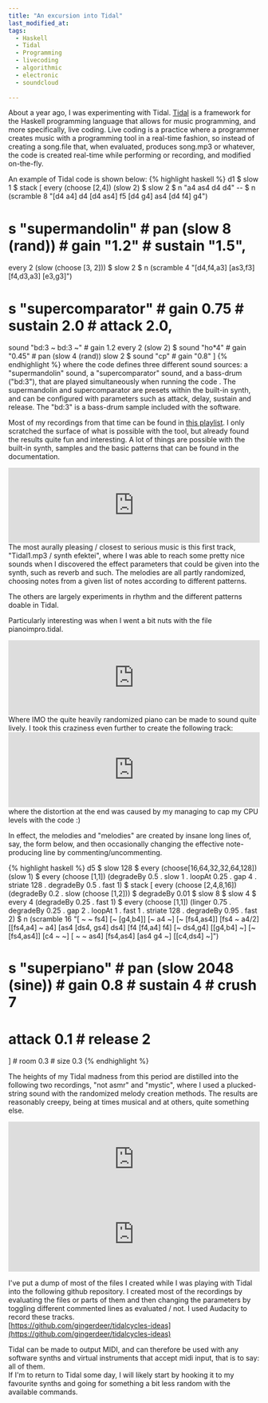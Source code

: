 ```yaml
---
title: "An excursion into Tidal"
last_modified_at:
tags:
  - Haskell
  - Tidal
  - Programming
  - livecoding
  - algorithmic
  - electronic
  - soundcloud
  
---
```


About a year ago, I was experimenting with Tidal. [Tidal](http://pages.tidalcycles.org/
) is a framework for the Haskell programming language that allows for music programming, and more specifically, live coding. Live coding is a practice where a programmer creates music with a programming tool in a real-time fashion, so instead of creating a song.file that, when evaluated, produces song.mp3 or whatever, the code is created real-time while performing or recording, and modified on-the-fly.   


An example of Tidal code is shown below:
{% highlight haskell %}
d1 $ slow 1 $ stack [
  every (choose [2,4]) (slow 2) $ slow 2
  $ n "a4 as4 d4 d4"
  -- $ n (scramble 8 "[d4 a4] d4 [d4 as4] f5 [d4 g4] as4 [d4 f4] g4")
  # s "supermandolin" # pan (slow 8 (rand)) # gain "1.2" # sustain "1.5",
  every 2 (slow (choose [3, 2])) $ slow 2
  $ n (scramble 4 "[d4,f4,a3] [as3,f3] [f4,d3,a3] [e3,g3]")
  # s "supercomparator" # gain 0.75 # sustain 2.0 # attack 2.0,
  sound "bd:3 ~ bd:3 ~" # gain 1.2
  every 2 (slow 2) $ sound "ho*4" # gain "0.45" # pan (slow 4 (rand))
  slow 2 $ sound "cp" # gain "0.8"
]
{% endhighlight %}
where the code defines three different sound sources: a "supermandolin" sound, a "supercomparator" sound, and a bass-drum ("bd:3"), that are played simultaneously when running the code . The supermandolin and supercomparator are presets within the built-in synth, and can be configured with parameters such as attack, delay, sustain and release. The "bd:3" is a bass-drum sample included with the software.   

Most of my recordings from that time can be found in [this playlist](https://soundcloud.com/gingerdeer-1/sets/tidalcycles). I only scratched the surface of what is possible with the tool, but already found the results quite fun and interesting. A lot of things are possible with the built-in synth, samples and the basic patterns that can be found in the documentation.  
<iframe width="100%" height="150" scrolling="no" frameborder="no" allow="autoplay" src="https://w.soundcloud.com/player/?url=https%3A//api.soundcloud.com/tracks/397908705&color=%23ff5500&auto_play=false&hide_related=false&show_comments=true&show_user=true&show_reposts=false&show_teaser=true&visual=true"></iframe>
The most aurally pleasing / closest to serious music is this first track, "Tidal1.mp3 / synth efektei", where I was able to reach some pretty nice sounds when I discovered the effect parameters that could be given into the synth, such as reverb and such. The melodies are all partly randomized, choosing notes from a given list of notes according to different patterns.  

The others are largely experiments in rhythm and the different patterns doable in Tidal.  



Particularly interesting was when I went a bit nuts with the file pianoimpro.tidal.  
<iframe width="100%" height="150" scrolling="no" frameborder="no" allow="autoplay" src="https://w.soundcloud.com/player/?url=https%3A//api.soundcloud.com/tracks/423257679%3Fsecret_token%3Ds-Lwd38&color=%23ff5500&auto_play=false&hide_related=false&show_comments=true&show_user=true&show_reposts=false&show_teaser=true&visual=true"></iframe>  
Where IMO the quite heavily randomized piano can be made to sound quite lively. I took this craziness even further to create the following track:
<iframe width="100%" height="150" scrolling="no" frameborder="no" allow="autoplay" src="https://w.soundcloud.com/player/?url=https%3A//api.soundcloud.com/tracks/422984802%3Fsecret_token%3Ds-dcX3b&color=%23ff5500&auto_play=false&hide_related=false&show_comments=true&show_user=true&show_reposts=false&show_teaser=true&visual=true"></iframe>
where the distortion at the end was caused by my managing to cap my CPU levels with the code :)  

 
In effect, the melodies and "melodies" are created by insane long lines of, say, the form below, and then occasionally changing the effective note-producing line by commenting/uncommenting.  

{% highlight haskell %}
d5 $ slow 128 $ every (choose[16,64,32,32,64,128]) (slow 1) $ every (choose [1,1]) (degradeBy 0.5 . slow 1 . loopAt 0.25 . gap 4 . striate 128 . degradeBy 0.5 . fast 1) $ stack [
  every (choose [2,4,8,16]) (degradeBy 0.2 . slow (choose [1,2])) $ degradeBy 0.01 $ slow 8
    $ slow 4 $ every 4 (degradeBy 0.25 . fast 1)  $ every (choose [1,1]) (linger 0.75 . degradeBy 0.25 . gap 2 . loopAt 1 . fast 1 . striate 128 . degradeBy 0.95 . fast 2)  $ n (scramble 16 "[ ~ ~ fs4] [~ [g4,b4]] [~ a4 ~] [~ [fs4,as4]] [fs4 ~ a4/2] [[fs4,a4] ~ a4] [as4 [ds4, gs4] ds4] [f4 [f4,a4] f4] [~ ds4,g4] [[g4,b4] ~] [~ [fs4,as4]] [c4 ~ ~] [ ~ ~ as4] [fs4,as4] [as4 g4 ~] [[c4,ds4] ~]")
  # s "superpiano" # pan (slow 2048 (sine)) # gain 0.8 # sustain 4 # crush 7
  # attack 0.1 # release 2
] # room 0.3 # size 0.3
{% endhighlight %}

The heights of my Tidal madness from this period are distilled into the following two recordings, "not asmr" and "mystic", where I used a plucked-string sound with the randomized melody creation methods. The results are reasonably creepy, being 
at times musical and at others, quite something else. 
<iframe width="100%" height="150" scrolling="no" frameborder="no" allow="autoplay" src="https://w.soundcloud.com/player/?url=https%3A//api.soundcloud.com/tracks/423003819%3Fsecret_token%3Ds-81utW&color=%23ff5500&auto_play=false&hide_related=false&show_comments=true&show_user=true&show_reposts=false&show_teaser=true&visual=true"></iframe>
<iframe width="100%" height="150" scrolling="no" frameborder="no" allow="autoplay" src="https://w.soundcloud.com/player/?url=https%3A//api.soundcloud.com/tracks/423274542%3Fsecret_token%3Ds-ovxI9&color=%23ff5500&auto_play=false&hide_related=false&show_comments=true&show_user=true&show_reposts=false&show_teaser=true&visual=true"></iframe>

I've put a dump of most of the files I created while I was playing with Tidal into the following github repository. I created most of the recordings by evaluating the files or parts of them and then changing the parameters by toggling different commented lines as evaluated / not. I used Audacity to record these tracks.   
[https://github.com/gingerdeer/tidalcycles-ideas](https://github.com/gingerdeer/tidalcycles-ideas)  


Tidal can be made to output MIDI, and can therefore be used with any software synths and virtual instruments that accept midi input, that is to say: all of them.  
 If I'm to return to Tidal some day, I will likely start by hooking it to my favourite synths and going for something a bit less random with the available commands.

<div style="display:none">
it's pronounced /ˈɹændəm/
</div>

